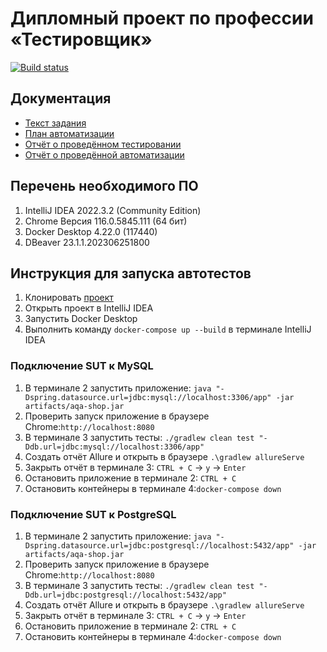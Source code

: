 # Дипломный проект по профессии «Тестировщик»
[![Build status](https://ci.appveyor.com/api/projects/status/ri8y32ynxef4s0b0?svg=true)](https://ci.appveyor.com/project/supernatashenka/aqa-diploma-kostina)

## Документация
* [Текст задания](https://github.com/netology-code/qa-diploma)
* [План автоматизации](https://github.com/supernatashenka/aqa-diploma-kostina/blob/main/Documents/Plan.md)
* [Отчёт о проведённом тестировании]()
* [Отчёт о проведённой автоматизации]()

## Перечень необходимого ПО 
1. IntelliJ IDEA 2022.3.2 (Community Edition)
2. Chrome Версия 116.0.5845.111 (64 бит)
3. Docker Desktop 4.22.0 (117440)
4. DBeaver 23.1.1.202306251800

## Инструкция для запуска автотестов
1. Клонировать [проект](https://github.com/supernatashenka/aqa-diploma-kostina)
2. Открыть проект в IntelliJ IDEA
3. Запустить Docker Desktop 
4. Выполнить команду `docker-compose up --build` в терминале IntelliJ IDEA  


### Подключение SUT к MySQL
1. В терминале 2 запустить приложение: ` java "-Dspring.datasource.url=jdbc:mysql://localhost:3306/app" -jar artifacts/aqa-shop.jar `
2. Проверить запуск приложение в браузере Chrome:`http://localhost:8080`
3. В терминале 3 запустить тесты: `./gradlew clean test "-Ddb.url=jdbc:mysql://localhost:3306/app"` 
4. Создать отчёт Allure и открыть в браузере `.\gradlew allureServe`
5. Закрыть отчёт в терминале 3: `CTRL + C` -> `y` -> `Enter`
6. Остановить приложение в терминале 2: `CTRL + C`
7. Остановить контейнеры в терминале 4:`docker-compose down`

### Подключение SUT к PostgreSQL
1. В терминале 2 запустить приложение: `java "-Dspring.datasource.url=jdbc:postgresql://localhost:5432/app" -jar artifacts/aqa-shop.jar`
2. Проверить запуск приложение в браузере Chrome:`http://localhost:8080`
3. В терминале 3 запустить тесты: `./gradlew clean test "-Ddb.url=jdbc:postgresql://localhost:5432/app"`
4. Создать отчёт Allure и открыть в браузере `.\gradlew allureServe`
5. Закрыть отчёт в терминале 3: `CTRL + C` -> `y` -> `Enter`
6. Остановить приложение в терминале 2: `CTRL + C`
7. Остановить контейнеры в терминале 4:`docker-compose down`
